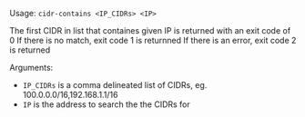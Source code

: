 Usage: `cidr-contains <IP_CIDRs> <IP>`

The first CIDR in list that containes given IP is returned with an exit code of 0
If there is no match, exit code 1 is returnned
If there is an error, exit code 2 is returned

Arguments:
- `IP_CIDRs` is a comma delineated list of CIDRs, eg. 100.0.0.0/16,192.168.1.1/16
- `IP` is the address to search the the CIDRs for

